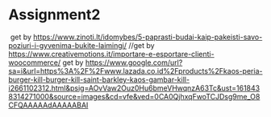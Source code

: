 # Assignment2
<Image url="@../images/game.png" />  get by https://www.zinoti.lt/idomybes/5-paprasti-budai-kaip-pakeisti-savo-poziuri-i-gyvenima-bukite-laimingi/
  <Image url="@../images/user.png" />//get by https://www.creativemotions.it/importare-e-esportare-clienti-woocommerce/
   <Image url="@../images/welcome.png" />get by https://www.google.com/url?sa=i&url=https%3A%2F%2Fwww.lazada.co.id%2Fproducts%2Fkaos-peria-burger-kill-burger-kill-saint-barkley-kaos-gambar-kill-i2661102312.html&psig=AOvVaw2Ouz0Hu6bmeVHwqnzA63Tc&ust=1618438314271000&source=images&cd=vfe&ved=0CA0QjhxqFwoTCJDsg9me_O8CFQAAAAAdAAAAABAI
